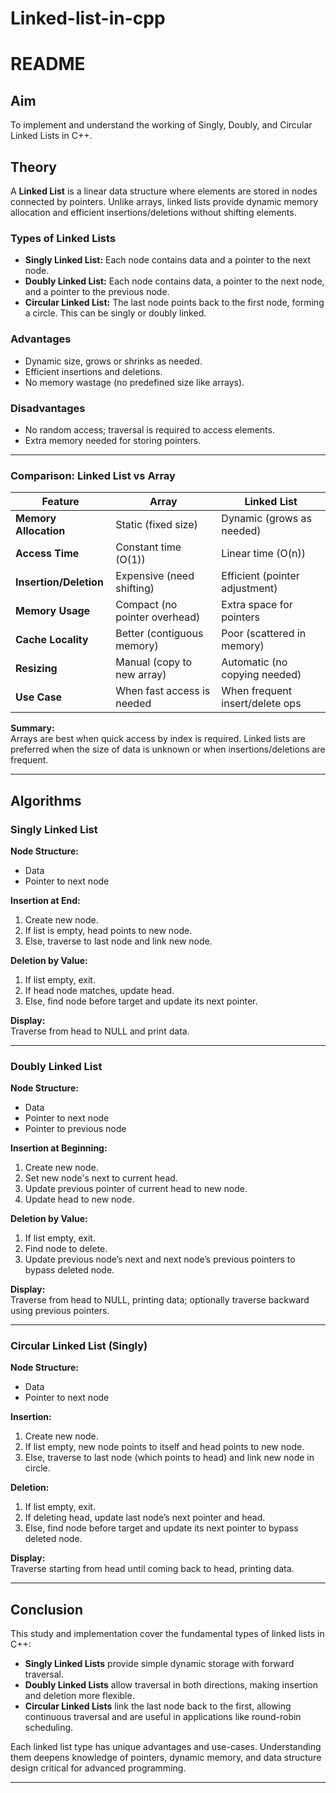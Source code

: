 # Linked-list-in-cpp

# README

## Aim

To implement and understand the working of Singly, Doubly, and Circular Linked Lists in C++.

## Theory

A **Linked List** is a linear data structure where elements are stored in nodes connected by pointers. Unlike arrays, linked lists provide dynamic memory allocation and efficient insertions/deletions without shifting elements.

### Types of Linked Lists

- **Singly Linked List:** Each node contains data and a pointer to the next node.
- **Doubly Linked List:** Each node contains data, a pointer to the next node, and a pointer to the previous node.
- **Circular Linked List:** The last node points back to the first node, forming a circle. This can be singly or doubly linked.

### Advantages

- Dynamic size, grows or shrinks as needed.
- Efficient insertions and deletions.
- No memory wastage (no predefined size like arrays).

### Disadvantages

- No random access; traversal is required to access elements.
- Extra memory needed for storing pointers.

---

### Comparison: Linked List vs Array

| Feature               | Array                         | Linked List                     |
|-----------------------|-------------------------------|----------------------------------|
| **Memory Allocation** | Static (fixed size)           | Dynamic (grows as needed)        |
| **Access Time**       | Constant time (O(1))          | Linear time (O(n))               |
| **Insertion/Deletion**| Expensive (need shifting)     | Efficient (pointer adjustment)   |
| **Memory Usage**      | Compact (no pointer overhead) | Extra space for pointers         |
| **Cache Locality**    | Better (contiguous memory)    | Poor (scattered in memory)       |
| **Resizing**          | Manual (copy to new array)    | Automatic (no copying needed)    |
| **Use Case**          | When fast access is needed    | When frequent insert/delete ops  |

**Summary:**  
Arrays are best when quick access by index is required. Linked lists are preferred when the size of data is unknown or when insertions/deletions are frequent.

---

## Algorithms

### Singly Linked List

**Node Structure:**  
- Data  
- Pointer to next node  

**Insertion at End:**  
1. Create new node.  
2. If list is empty, head points to new node.  
3. Else, traverse to last node and link new node.  

**Deletion by Value:**  
1. If list empty, exit.  
2. If head node matches, update head.  
3. Else, find node before target and update its next pointer.  

**Display:**  
Traverse from head to NULL and print data.

---

### Doubly Linked List

**Node Structure:**  
- Data  
- Pointer to next node  
- Pointer to previous node  

**Insertion at Beginning:**  
1. Create new node.  
2. Set new node's next to current head.  
3. Update previous pointer of current head to new node.  
4. Update head to new node.  

**Deletion by Value:**  
1. If list empty, exit.  
2. Find node to delete.  
3. Update previous node’s next and next node’s previous pointers to bypass deleted node.  

**Display:**  
Traverse from head to NULL, printing data; optionally traverse backward using previous pointers.

---

### Circular Linked List (Singly)

**Node Structure:**  
- Data  
- Pointer to next node  

**Insertion:**  
1. Create new node.  
2. If list empty, new node points to itself and head points to new node.  
3. Else, traverse to last node (which points to head) and link new node in circle.  

**Deletion:**  
1. If list empty, exit.  
2. If deleting head, update last node’s next pointer and head.  
3. Else, find node before target and update its next pointer to bypass deleted node.  

**Display:**  
Traverse starting from head until coming back to head, printing data.

---

## Conclusion

This study and implementation cover the fundamental types of linked lists in C++:

- **Singly Linked Lists** provide simple dynamic storage with forward traversal.
- **Doubly Linked Lists** allow traversal in both directions, making insertion and deletion more flexible.
- **Circular Linked Lists** link the last node back to the first, allowing continuous traversal and are useful in applications like round-robin scheduling.

Each linked list type has unique advantages and use-cases. Understanding them deepens knowledge of pointers, dynamic memory, and data structure design critical for advanced programming.

---
